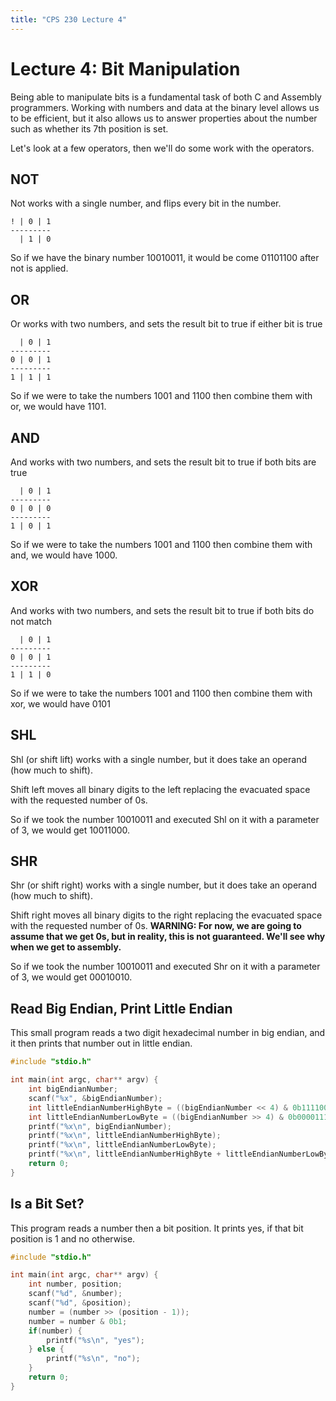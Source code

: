 ```yaml
---
title: "CPS 230 Lecture 4"
---
```


# Lecture 4: Bit Manipulation

Being able to manipulate bits is a fundamental task of both C and Assembly programmers.  Working with numbers and data at the binary level allows us to be efficient, but it also allows us to answer properties about the number such as whether its 7th position is set.  

Let's look at a few operators, then we'll do some work with the operators.

## NOT

Not works with a single number, and flips every bit in the number.

``` text
! | 0 | 1
---------
  | 1 | 0
```

So if we have the binary number 10010011, it would be come 01101100 after not is applied.

## OR

Or works with two numbers, and sets the result bit to true if either bit is true

``` text
  | 0 | 1
---------
0 | 0 | 1
---------
1 | 1 | 1
```

So if we were to take the numbers 1001 and 1100 then combine them with or, we would have 1101.

## AND

And works with two numbers, and sets the result bit to true if both bits are true

``` text
  | 0 | 1
---------
0 | 0 | 0
---------
1 | 0 | 1
```

So if we were to take the numbers 1001 and 1100 then combine them with and, we would have 1000.

## XOR

And works with two numbers, and sets the result bit to true if both bits do not match

``` text
  | 0 | 1
---------
0 | 0 | 1
---------
1 | 1 | 0
```

So if we were to take the numbers 1001 and 1100 then combine them with xor, we would have 0101

## SHL

Shl (or shift lift) works with a single number, but it does take an operand (how much to shift).

Shift left moves all binary digits to the left replacing the evacuated space with the requested number of 0s.

So if we took the number 10010011 and executed Shl on it with a parameter of 3, we would get 10011000.

## SHR

Shr (or shift right) works with a single number, but it does take an operand (how much to shift).

Shift right moves all binary digits to the right replacing the evacuated space with the requested number of 0s.  **WARNING: For now, we are going to assume that we get 0s, but in reality, this is not guaranteed.  We'll see why when we get to assembly.**

So if we took the number 10010011 and executed Shr on it with a parameter of 3, we would get 00010010.

## Read Big Endian, Print Little Endian

This small program reads a two digit hexadecimal number in big endian, and it then prints that number out in little endian.

```c
#include "stdio.h"

int main(int argc, char** argv) {
	int bigEndianNumber;
	scanf("%x", &bigEndianNumber);
	int littleEndianNumberHighByte = ((bigEndianNumber << 4) & 0b11110000);
	int littleEndianNumberLowByte = ((bigEndianNumber >> 4) & 0b00001111);
	printf("%x\n", bigEndianNumber);
	printf("%x\n", littleEndianNumberHighByte);
	printf("%x\n", littleEndianNumberLowByte);
	printf("%x\n", littleEndianNumberHighByte + littleEndianNumberLowByte);
	return 0;
}
```

## Is a Bit Set?

This program reads a number then a bit position.  It prints yes, if that bit position is 1 and no otherwise.

```c
#include "stdio.h"

int main(int argc, char** argv) {
	int number, position;
	scanf("%d", &number);
	scanf("%d", &position);
	number = (number >> (position - 1));
	number = number & 0b1;
	if(number) {
		printf("%s\n", "yes");
	} else {
		printf("%s\n", "no");
	}
	return 0;
}
```